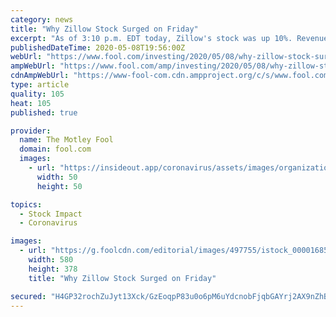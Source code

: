 ```yaml
---
category: news
title: "Why Zillow Stock Surged on Friday"
excerpt: "As of 3:10 p.m. EDT today, Zillow's stock was up 10%. Revenue soared 148% year over year to $1.1 billion ... Zillow is cutting costs in order to preserve cash during the coronavirus pandemic, to be better able to withstand an ensuing economic downturn. The company exited the first quarter with $2.6 billion in cash reserves."
publishedDateTime: 2020-05-08T19:56:00Z
webUrl: "https://www.fool.com/investing/2020/05/08/why-zillow-stock-surged-on-friday.aspx"
ampWebUrl: "https://www.fool.com/amp/investing/2020/05/08/why-zillow-stock-surged-on-friday.aspx"
cdnAmpWebUrl: "https://www-fool-com.cdn.ampproject.org/c/s/www.fool.com/amp/investing/2020/05/08/why-zillow-stock-surged-on-friday.aspx"
type: article
quality: 105
heat: 105
published: true

provider:
  name: The Motley Fool
  domain: fool.com
  images:
    - url: "https://insideout.app/coronavirus/assets/images/organizations/fool.com-50x50.jpg"
      width: 50
      height: 50

topics:
  - Stock Impact
  - Coronavirus

images:
  - url: "https://g.foolcdn.com/editorial/images/497755/istock_000016851885_large_large.jpg"
    width: 580
    height: 378
    title: "Why Zillow Stock Surged on Friday"

secured: "H4GP32rochZuJyt13Xck/GzEoqpP83u0o6pM6uYdcnobFjqbGAYrj2AX9nZhB3dovvXhPwR8CGYla4Ssn5RAhGWdZeSHxropsE9r4/va7X1apkk2LUwdPzt+XGBX9J8lNKMGxc35HkscYuN2Vk9zCX8VAUpQIw6gaplhDP6SRJOyQ4OPE/oUoYnaMA2trKRoPfKQkAPeGiDYOuqTq6gMeXBScg2LNTyqduSnWY8ywxYIHQxuve4J8Sg9vo5Wmv97S/F/2idVnr5lHeIGdzCvAVuawlrFH7IXpO8+fsVE1qPAuuORqmAKiloTEGcO83DOJn6ZRHOIEJa1n2TcMZ243vCaqd2Y7AJzCYHC7j+o/9Mpgcd8SgyS8ynCNA9bgpD3ArSR4+CCUT9As/kdFXHku/Db7iuTK4j5tG6m2x7CN7WUeC1URwKOPHN4gDfaXWc2jhlB6mBvRdwKYffMgZrZLJaRvZv2QVbKjGwuVKl/lwQ=;f53cyC7ckDuXnoX91LTJhA=="
---
```


